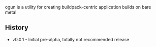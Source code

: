 ogun is a utility for creating buildpack-centric application builds on bare metal

## History ##

* v0.0.1 - Initial pre-alpha, totally not recommended release
